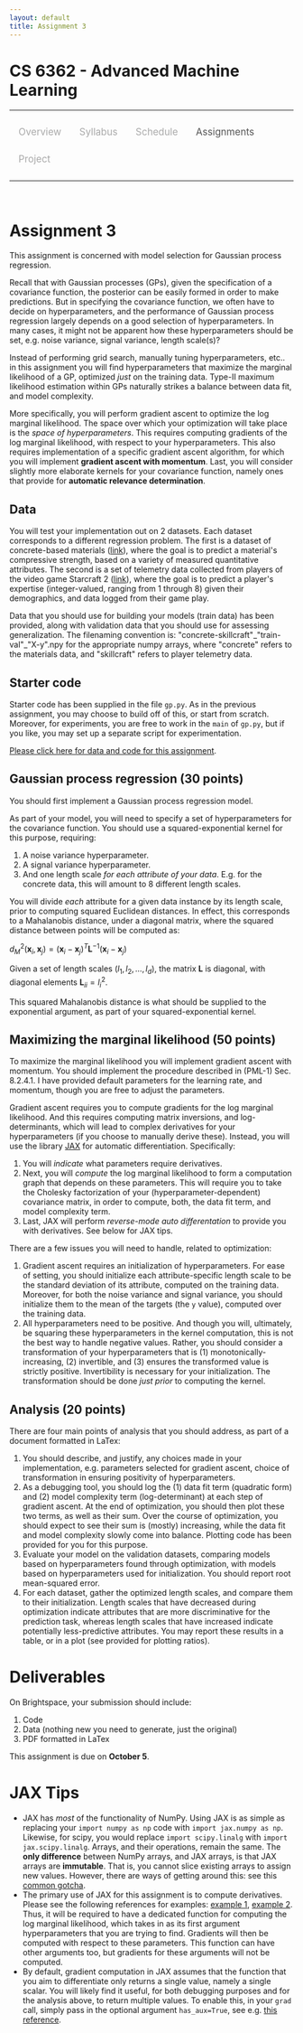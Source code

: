 ```yaml
---
layout: default
title: Assignment 3
---
```


<style>
.topnav {
  overflow: hidden;
  background-color: #fdfdfd;
}

.topnav a {
  float: left;
  color: #aaaaaa;
  text-align: center;
  padding: 14px 16px;
  text-decoration: none;
  font-size: 17px;
}

.topnav a:hover {
  color: #555555;
}

.topnav a.active {
  color: #555555;
}
</style>

<script type="text/x-mathjax-config">
  MathJax.Hub.Config({
    tex2jax: {inlineMath: [["$","$"],["\\(","\\)"]]}
  });
</script>
<script type="text/javascript" src="https://cdnjs.cloudflare.com/ajax/libs/mathjax/2.7.0/MathJax.js?config=TeX-AMS_CHTML"></script>

# CS 6362 - Advanced Machine Learning

---

<div class='topnav'>
  <a href="/teaching/aml/fall2022">Overview</a>
  <a href="/teaching/aml/fall2022/syllabus">Syllabus</a>
  <a href="/teaching/aml/fall2022/schedule">Schedule</a>
  <a class='active' href="/teaching/aml/fall2022/assignments">Assignments</a>
  <a href="/teaching/aml/fall2022/project">Project</a>
</div>

---

<br>

# Assignment 3

This assignment is concerned with model selection for Gaussian process regression.

Recall that with Gaussian processes (GPs), given the specification of a covariance function, the posterior can be easily formed in order to make predictions. But in specifying the covariance function, we often have to decide on hyperparameters, and the performance of Gaussian process regression largely depends on a good selection of hyperparameters. In many cases, it might not be apparent how these hyperparameters should be set, e.g. noise variance, signal variance, length scale(s)?

Instead of performing grid search, manually tuning hyperparameters, etc.. in this assignment you will find hyperparameters that maximize the marginal likelihood of a GP, optimized _just_ on the training data. Type-II maximum likelihood estimation within GPs naturally strikes a balance between data fit, and model complexity.

More specifically, you will perform gradient ascent to optimize the log marginal likelihood. The space over which your optimization will take place is the _space of hyperparameters_. This requires computing gradients of the log marginal likelihood, with respect to your hyperparameters. This also requires implementation of a specific gradient ascent algorithm, for which you will implement **gradient ascent with momentum**. Last, you will consider slightly more elaborate kernels for your covariance function, namely ones that provide for **automatic relevance determination**.

## Data

You will test your implementation out on 2 datasets. Each dataset corresponds to a different regression problem. The first is a dataset of concrete-based materials ([link](https://archive-beta.ics.uci.edu/ml/datasets/concrete+compressive+strength)), where the goal is to predict a material's compressive strength, based on a variety of measured quantitative attributes. The second is a set of telemetry data collected from players of the video game Starcraft 2 ([link](https://archive-beta.ics.uci.edu/ml/datasets/skillcraft1+master+table+dataset)), where the goal is to predict a player's expertise (integer-valued, ranging from 1 through 8) given their demographics, and data logged from their game play.

Data that you should use for building your models (train data) has been provided, along with validation data that you should use for assessing generalization. The filenaming convention is: "concrete-skillcraft"\_"train-val"\_"X-y".npy for the appropriate numpy arrays, where "concrete" refers to the materials data, and "skillcraft" refers to player telemetry data.

## Starter code

Starter code has been supplied in the file `gp.py`. As in the previous assignment, you may choose to build off of this, or start from scratch. Moreover, for experiments, you are free to work in the `main` of `gp.py`, but if you like, you may set up a separate script for experimentation.

[Please click here for data and code for this assignment](https://vanderbilt.box.com/s/2dac8383qn0a1b8vm1e2mfax21keyoau).

## Gaussian process regression (30 points)

You should first implement a Gaussian process regression model.

As part of your model, you will need to specify a set of hyperparameters for the covariance function. You should use a squared-exponential kernel for this purpose, requiring:
1. A noise variance hyperparameter.
2. A signal variance hyperparameter.
3. And one length scale _for each attribute of your data_. E.g. for the concrete data, this will amount to 8 different length scales.

You will divide _each_ attribute for a given data instance by its length scale, prior to computing squared Euclidean distances. In effect, this corresponds to a Mahalanobis distance, under a diagonal matrix, where the squared distance between points will be computed as:

$d_M^2(\mathbf{x}_i,\mathbf{x}_j) = (\mathbf{x}_i - \mathbf{x}_j)^T \mathbf{L}^{-1} (\mathbf{x}_i - \mathbf{x}_j)$

Given a set of length scales $(l_1,l_2,\ldots,l_d)$, the matrix $\mathbf{L}$ is diagonal, with diagonal elements $\mathbf{L}_{ii} = l_i^2$.

This squared Mahalanobis distance is what should be supplied to the exponential argument, as part of your squared-exponential kernel.

## Maximizing the marginal likelihood (50 points)

To maximize the marginal likelihood you will implement gradient ascent with momentum. You should implement the procedure described in (PML-1) Sec. 8.2.4.1. I have provided default parameters for the learning rate, and momentum, though you are free to adjust the parameters.

Gradient ascent requires you to compute gradients for the log marginal likelihood. And this requires computing matrix inversions, and log-determinants, which will lead to complex derivatives for your hyperparameters (if you choose to manually derive these). Instead, you will use the library [JAX](https://jax.readthedocs.io/en/latest/) for automatic differentiation. Specifically:
1. You will _indicate_ what parameters require derivatives.
2. Next, you will _compute_ the log marginal likelihood to form a computation graph that depends on these parameters. This will require you to take the Cholesky factorization of your (hyperparameter-dependent) covariance matrix, in order to compute, both, the data fit term, and model complexity term.
3. Last, JAX will perform _reverse-mode auto differentation_ to provide you with derivatives.
See below for JAX tips.

There are a few issues you will need to handle, related to optimization:
1. Gradient ascent requires an initialization of hyperparameters. For ease of setting, you should initialize each attribute-specific length scale to be the standard deviation of its attribute, computed on the training data. Moreover, for both the noise variance and signal variance, you should initialize them to the mean of the targets (the `y` value), computed over the training data.
2. All hyperparameters need to be positive. And though you will, ultimately, be squaring these hyperparameters in the kernel computation, this is not the best way to handle negative values. Rather, you should consider a transformation of your hyperparameters that is (1) monotonically-increasing, (2) invertible, and (3) ensures the transformed value is strictly positive. Invertibility is necessary for your initialization. The transformation should be done _just prior_ to computing the kernel.

## Analysis (20 points)

There are four main points of analysis that you should address, as part of a document formatted in LaTex:
1. You should describe, and justify, any choices made in your implementation, e.g. parameters selected for gradient ascent, choice of transformation in ensuring positivity of hyperparameters.
2. As a debugging tool, you should log the (1) data fit term (quadratic form) and (2) model complexity term (log-determinant) at each step of gradient ascent. At the end of optimization, you should then plot these two terms, as well as their sum. Over the course of optimization, you should expect to see their sum is (mostly) increasing, while the data fit and model complexity slowly come into balance. Plotting code has been provided for you for this purpose.
3. Evaluate your model on the validation datasets, comparing models based on hyperparameters found through optimization, with models based on hyperparameters used for initialization. You should report root mean-squared error.
4. For each dataset, gather the optimized length scales, and compare them to their initialization. Length scales that have decreased during optimization indicate attributes that are more discriminative for the prediction task, whereas length scales that have increased indicate potentially less-predictive attributes. You may report these results in a table, or in a plot (see provided for plotting ratios).

# Deliverables

On Brightspace, your submission should include:
1. Code
2. Data (nothing new you need to generate, just the original)
3. PDF formatted in LaTex

This assignment is due on **October 5**.

# JAX Tips

* JAX has _most_ of the functionality of NumPy. Using JAX is as simple as replacing your `import numpy as np` code with `import jax.numpy as np`. Likewise, for scipy, you would replace `import scipy.linalg` with `import jax.scipy.linalg`. Arrays, and their operations, remain the same. The **only difference** between NumPy arrays, and JAX arrays, is that JAX arrays are **immutable**. That is, you cannot slice existing arrays to assign new values. However, there are ways of getting around this: see this [common gotcha](https://jax.readthedocs.io/en/latest/notebooks/Common_Gotchas_in_JAX.html#array-updates-x-at-idx-set-y).
* The primary use of JAX for this assignment is to compute derivatives. Please see the following references for examples: [example 1](https://jax.readthedocs.io/en/latest/notebooks/quickstart.html#taking-derivatives-with-grad), [example 2](https://jax.readthedocs.io/en/latest/jax-101/01-jax-basics.html#jax-first-transformation-grad). Thus, it will be required to have a dedicated function for computing the log marginal likelihood, which takes in as its first argument hyperparameters that you are trying to find. Gradients will then be computed with respect to these parameters. This function can have other arguments too, but gradients for these arguments will not be computed.
* By default, gradient computation in JAX assumes that the function that you aim to differentiate only returns a single value, namely a single scalar. You will likely find it useful, for both debugging purposes and for the analysis above, to return multiple values. To enable this, in your `grad` call, simply pass in the optional argument `has_aux=True`, see e.g. [this reference](https://jax.readthedocs.io/en/latest/jax-101/01-jax-basics.html?highlight=has_aux#auxiliary-data).
